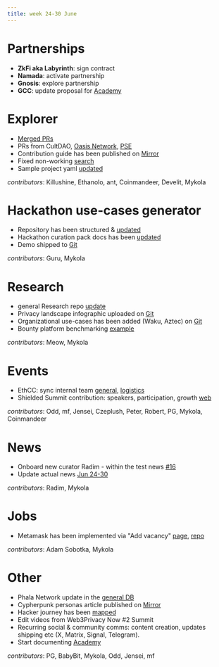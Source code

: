 ```yaml
---
title: week 24-30 June
---
```


Partnerships
============

-   **ZkFi aka Labyrinth**: sign contract
-   **Namada**: activate partnership
-   **Gnosis**: explore partnership
-   **GCC**: update proposal for [Academy](https://github.com/web3privacy/docs/blob/main/src/content/docs/projects/privacy-academy.md)

**Explorer**
============

-   [Merged PRs](https://github.com/web3privacy/explorer-data/pulls?q=is%3Apr+is%3Aclosed)
-   PRs from CultDAO, [Oasis Network](https://github.com/web3privacy/explorer-data/pull/609), [PSE](https://github.com/web3privacy/explorer-data/pull/632/commits/ac2cb864d86389b9be34fc2fd5759a73984c4d29)
-   Contribution guide has been published on [Mirror](https://mirror.xyz/0x0f1F3DAf416B74DB3DE55Eb4D7513a80F4841073/Za8nrM7gQhVloDJNKjSPD1d0h2bQkjyehrBelRIT9Do)
-   Fixed non-working [search](https://github.com/web3privacy/explorer-app/commit/68f73dc19d02c356ef7452e9390833a0ca9e62dd)
-   Sample project yaml [updated](https://github.com/web3privacy/explorer-data/blob/main/sample-project.yaml)

_contributors_: Killushine, Ethanolo, ant, Coinmandeer, Develit, Mykola

**Hackathon use-cases generator**
============

- Repository has been structured & [updated](https://github.com/web3privacy/hackathonusecases/tree/main)
- Hackathon curation pack docs has been [updated](https://docs.web3privacy.info/research/hackathon-pack/)
- Demo shipped to [Git](https://github.com/web3privacy/hackathonusecases/tree/master)

_contributors_: Guru, Mykola

Research
============

-  general Research repo [update](https://github.com/web3privacy/research)
-  Privacy landscape infographic uploaded on [Git](https://github.com/web3privacy/research/tree/main/Privacy%20market/Infographics)
-  Organizational use-cases has been added (Waku, Aztec) on [Git](https://github.com/web3privacy/hackathonusecases/blob/main/src/Organizational%20use-cases.md)
-  Bounty platform benchmarking [example](https://github.com/orgs/MostroP2P/projects/2)

_contributors_: Meow, Mykola

Events
============

-  EthCC: sync internal team [general](https://hackmd.io/@web3privacynow/privacyritual), [logistics](https://hackmd.io/@web3privacynow/occupylogistics)
-  Shielded Summit contribution: speakers, participation, growth [web](http://shieldingsummit.org)

_contributors_: Odd, mf, Jensei, Czeplush, Peter, Robert, PG, Mykola, Coinmandeer

News
============

-   Onboard new curator Radim - within the test news [#16](https://github.com/web3privacy/news/blob/main/data/2024/week25.md)
-   Update actual news [Jun 24-30](https://github.com/web3privacy/news/blob/main/data/2024/week26.md)

_contributors_: Radim, Mykola

Jobs
============

-   Metamask has been implemented via "Add vacancy" [page](https://jobs.web3privacy.info/add), [repo](https://github.com/web3privacy/jobs-app)

_contributors_: Adam Sobotka, Mykola

**Other**
============

-  Phala Network update in the [general DB](https://github.com/web3privacy/web3privacy/pull/71)
-  Cypherpunk personas article published on [Mirror](https://mirror.xyz/0x0f1F3DAf416B74DB3DE55Eb4D7513a80F4841073/u4ELDt0YkpCe272kD2f5kTThJsILg1pgaOeBsTSGV0I)
-  Hacker journey has been [mapped](https://github.com/web3privacy/docs/blob/main/src/content/docs/assets/Hacker%20journey%20x%20W3PN%20aplicability.jpg)
-  Edit videos from Web3Privacy Now #2 Summit
-  Recurring social & community comms: content creation, updates shipping etc (X, Matrix, Signal, Telegram).
-  Start documenting [Academy](https://github.com/web3privacy/docs/blob/main/src/content/docs/projects/privacy-academy.md)

_contributors_: PG, BabyBit, Mykola, Odd, Jensei, mf
